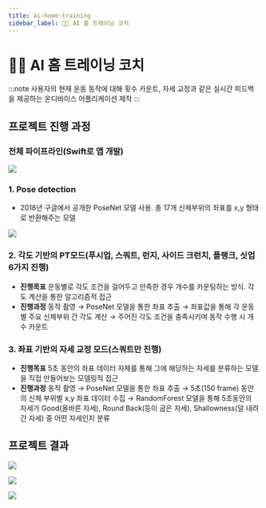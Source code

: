 ```yaml
---
title: ai-home-training
sidebar_label: 🏃🏻 AI 홈 트레이닝 코치
---
```

# 🏃🏻 AI 홈 트레이닝 코치

:::note
사용자의 현재 운동 동작에 대해 횟수 카운트, 자세 교정과 같은 실시간 피드백을 제공하는 온디바이스 어플리케이션 제작
:::

## 프로젝트 진행 과정

### 전체 파이프라인(Swift로 앱 개발)

![](https://res.cloudinary.com/dr6b9c9ko/image/upload/v1666878435/conference/2021-2/1_qhqvws.png)

### 1. Pose detection

* 2018년 구글에서 공개한 PoseNet 모델 사용. 총 17개 신체부위의 좌표를 x,y 형태로 반환해주는 모델

![](https://res.cloudinary.com/dr6b9c9ko/image/upload/v1666878434/conference/2021-2/2_tsseva.png)

### 2. 각도 기반의 PT모드(푸시업, 스쿼트, 런지, 사이드 크런치, 플랭크, 싯업 6가지 진행)

* **진행목표**
  운동별로 각도 조건을 걸어두고 만족한 경우 개수를 카운팅하는 방식. 각도 계산을 통한 알고리즘적 접근
* **진행과정**
  동작 촬영 → PoseNet 모델을 통한 좌표 추출 → 좌표값을 통해 각 운동별 주요 신체부위 간 각도 계산 → 주어진 각도 조건을 충족시키며 동작 수행 시 개수 카운트

### 3. 좌표 기반의 자세 교정 모드(스쿼트만 진행)

* **진행목표**
  5초 동안의 좌표 데이터 자체를 통해 그에 해당하는 자세를 분류하는 모델을 직접 만들어보는 모델링적 접근
* **진행과정**
  동작 촬영 → PoseNet 모델을 통한 좌표 추출 → 5초(150 frame) 동안의 신체 부위별 x,y 좌표 데이터 수집 → RandomForest 모델을 통해 5초동안의 자세가 Good(올바른 자세), Round Back(등이 굽은 자세), Shallowness(덜 내려간 자세) 중 어떤 자세인지 분류

## 프로젝트 결과

![](https://res.cloudinary.com/dr6b9c9ko/image/upload/v1666878436/conference/2021-2/3_am1yur.png)

![](https://res.cloudinary.com/dr6b9c9ko/image/upload/v1666878695/conference/2021-2/5_bebngb.png)

![](https://res.cloudinary.com/dr6b9c9ko/image/upload/v1666878435/conference/2021-2/4_m1jcjl.png)